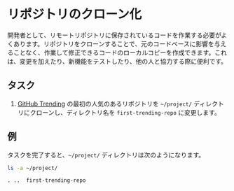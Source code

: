 # リポジトリのクローン化

開発者として、リモートリポジトリに保存されているコードを作業する必要がよくあります。リポジトリをクローンすることで、元のコードベースに影響を与えることなく、作業して修正できるコードのローカルコピーを作成できます。これは、変更を加えたり、新機能をテストしたり、他の人と協力する際に便利です。

## タスク

1. [GitHub Trending](https://github.com/trending) の最初の人気のあるリポジトリを `~/project/` ディレクトリにクローンし、ディレクトリ名を `first-trending-repo` に変更します。

## 例

タスクを完了すると、`~/project/` ディレクトリは次のようになります。

```bash
ls -a ~/project/
```

```plaintext
. ..  first-trending-repo
```
